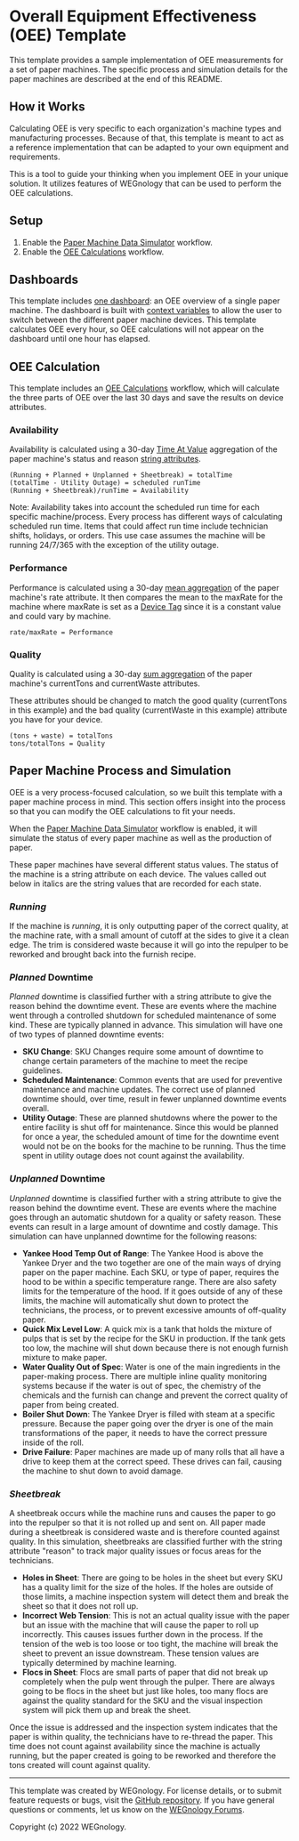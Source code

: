 # Overall Equipment Effectiveness (OEE) Template
This template provides a sample implementation of OEE measurements for a set of paper machines. The specific process and simulation details for the paper machines are described at the end of this README.  

## How it Works  
Calculating OEE is very specific to each organization's machine types and manufacturing processes. Because of that, this template is meant to act as a reference implementation that can be adapted to your own equipment and requirements.

This is a tool to guide your thinking when you implement OEE in your unique solution. It utilizes features of WEGnology that can be used to perform the OEE calculations.

## Setup
1. Enable the [Paper Machine Data Simulator](/applications/~exportplaceholderid-application-applicationOverallEquipmentEffectiveness-0~/workflows/~exportplaceholderid-flow-paperMachineDataSimulator-1~/develop) workflow.  
2. Enable the [OEE Calculations](/applications/~exportplaceholderid-application-applicationOverallEquipmentEffectiveness-0~/workflows/~exportplaceholderid-flow-oeeCalculations-0~/develop) workflow.

## Dashboards
This template includes [one dashboard](https://console.app.wnology.io/dashboards/~exportplaceholderid-dashboard-paperMachine-0~): an OEE overview of a single paper machine. The dashboard is built with [context variables](https://docs.app.wnology.io/dashboards/context-variables/) to allow the user to switch between the different paper machine devices. This template calculates OEE every hour, so OEE calculations will not appear on the dashboard until one hour has elapsed.

## OEE Calculation
This template includes an [OEE Calculations](/applications/~exportplaceholderid-application-applicationOverallEquipmentEffectiveness-0~/workflows/~exportplaceholderid-flow-oeeCalculations-0~/develop) workflow, which will calculate the three parts of OEE over the last 30 days and save the results on device attributes.

### Availability 
Availability is calculated using a 30-day [Time At Value](https://docs.app.wnology.io/references/aggregations/#time-at-value) aggregation of the paper machine's status and reason [string attributes](https://docs.app.wnology.io/devices/attributes/#strings).

```
(Running + Planned + Unplanned + Sheetbreak) = totalTime  
(totalTime - Utility Outage) = scheduled runTime  
(Running + Sheetbreak)/runTime = Availability
```

Note: Availability takes into account the scheduled run time for each specific machine/process. Every process has different ways of calculating scheduled run time. Items that could affect run time include technician shifts, holidays, or orders. This use case assumes the machine will be running 24/7/365 with the exception of the utility outage.

### Performance
Performance is calculated using a 30-day [mean aggregation](https://docs.app.wnology.io/references/aggregations/#mean) of the paper machine's rate attribute. It then compares the mean to the maxRate for the machine where maxRate is set as a [Device Tag](https://docs.app.wnology.io/devices/overview/#device-tags) since it is a constant value and could vary by machine.

```
rate/maxRate = Performance
```

### Quality 
Quality is calculated using a 30-day [sum aggregation](https://docs.app.wnology.io/references/aggregations/#sum) of the paper machine's currentTons and currentWaste attributes.

These attributes should be changed to match the good quality (currentTons in this example) and the bad quality (currentWaste in this example) attribute you have for your device.

```
(tons + waste) = totalTons  
tons/totalTons = Quality
```

## Paper Machine Process and Simulation
OEE is a very process-focused calculation, so we built this template with a paper machine process in mind. This section offers insight into the process so that you can modify the OEE calculations to fit your needs.

When the [Paper Machine Data Simulator](/applications/~exportplaceholderid-application-applicationOverallEquipmentEffectiveness-0~/workflows/~exportplaceholderid-flow-paperMachineDataSimulator-1~/develop) workflow is enabled, it will simulate the status of every paper machine as well as the production of paper. 

These paper machines have several different status values. The status of the machine is a string attribute on each device. The values called out below in italics are the string values that are recorded for each state.

### *Running*
If the machine is *running*, it is only outputting paper of the correct quality, at the machine rate, with a small amount of cutoff at the sides to give it a clean edge. The trim is considered waste because it will go into the repulper to be reworked and brought back into the furnish recipe.

### *Planned* Downtime 
*Planned* downtime is classified further with a string attribute to give the reason behind the downtime event. These are events where the machine went through a controlled shutdown for scheduled maintenance of some kind. These are typically planned in advance. This simulation will have one of two types of planned downtime events:

* **SKU Change**: SKU Changes require some amount of downtime to change certain parameters of the machine to meet the recipe guidelines.
* **Scheduled Maintenance**: Common events that are used for preventive maintenance and machine updates. The correct use of planned downtime should, over time, result in fewer unplanned downtime events overall.
* **Utility Outage**: These are planned shutdowns where the power to the entire facility is shut off for maintenance. Since this would be planned for once a year, the scheduled amount of time for the downtime event would not be on the books for the machine to be running. Thus the time spent in utility outage does not count against the availability.

### *Unplanned* Downtime 
*Unplanned* downtime is classified further with a string attribute to give the reason behind the downtime event. These are events where the machine goes through an automatic shutdown for a quality or safety reason. These events can result in a large amount of downtime and costly damage. This simulation can have unplanned downtime for the following reasons:

* **Yankee Hood Temp Out of Range**: The Yankee Hood is above the Yankee Dryer and the two together are one of the main ways of drying paper on the paper machine. Each SKU, or type of paper, requires the hood to be within a specific temperature range. There are also safety limits for the temperature of the hood. If it goes outside of any of these limits, the machine will automatically shut down to protect the technicians, the process, or to prevent excessive amounts of off-quality paper.
* **Quick Mix Level Low**: A quick mix is a tank that holds the mixture of pulps that is set by the recipe for the SKU in production. If the tank gets too low, the machine will shut down because there is not enough furnish mixture to make paper.
* **Water Quality Out of Spec**: Water is one of the main ingredients in the paper-making process. There are multiple inline quality monitoring systems because if the water is out of spec, the chemistry of the chemicals and the furnish can change and prevent the correct quality of paper from being created.
* **Boiler Shut Down**: The Yankee Dryer is filled with steam at a specific pressure. Because the paper going over the dryer is one of the main transformations of the paper, it needs to have the correct pressure inside of the roll.
* **Drive Failure**: Paper machines are made up of many rolls that all have a drive to keep them at the correct speed. These drives can fail, causing the machine to shut down to avoid damage.

### *Sheetbreak*
A sheetbreak occurs while the machine runs and causes the paper to go into the repulper so that it is not rolled up and sent on. All paper made during a sheetbreak is considered waste and is therefore counted against quality. In this simulation, sheetbreaks are classified further with the string attribute "reason" to track major quality issues or focus areas for the technicians.

* **Holes in Sheet**: There are going to be holes in the sheet but every SKU has a quality limit for the size of the holes. If the holes are outside of those limits, a machine inspection system will detect them and break the sheet so that it does not roll up.
* **Incorrect Web Tension**: This is not an actual quality issue with the paper but an issue with the machine that will cause the paper to roll up incorrectly. This causes issues further down in the process. If the tension of the web is too loose or too tight, the machine will break the sheet to prevent an issue downstream. These tension values are typically determined by machine learning.
* **Flocs in Sheet**: Flocs are small parts of paper that did not break up completely when the pulp went through the pulper. There are always going to be flocs in the sheet but just like holes, too many flocs are against the quality standard for the SKU and the visual inspection system will pick them up and break the sheet.
 
Once the issue is addressed and the inspection system indicates that the paper is within quality, the technicians have to re-thread the paper. This time does not count against availability since the machine is actually running, but the paper created is going to be reworked and therefore the tons created will count against quality.

---

This template was created by WEGnology. For license details, or to submit feature requests or bugs, visit the [GitHub repository](https://github.com/WEGnology/wegnology-templates). If you have general questions or comments, let us know on the [WEGnology Forums](https://forums.app.wnology.io).

Copyright (c) 2022 WEGnology.